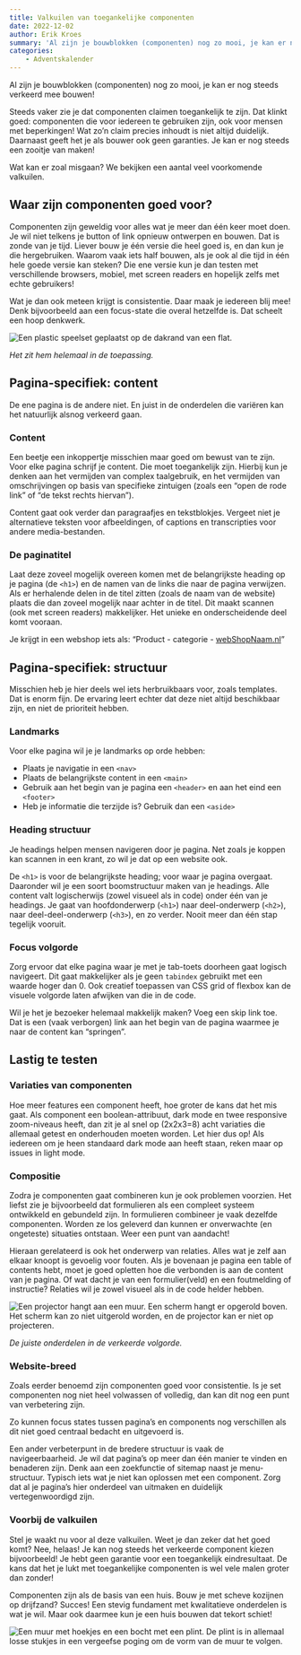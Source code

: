 ```yaml
---
title: Valkuilen van toegankelijke componenten
date: 2022-12-02
author: Erik Kroes
summary: 'Al zijn je bouwblokken (componenten) nog zo mooi, je kan er nog steeds verkeerd mee bouwen!'
categories:
    - Adventskalender
---
```


Al zijn je bouwblokken (componenten) nog zo mooi, je kan er nog steeds verkeerd mee bouwen!

Steeds vaker zie je dat componenten claimen toegankelijk te zijn. Dat klinkt goed: componenten die voor iedereen te gebruiken zijn, ook voor mensen met beperkingen! Wat zo’n claim precies inhoudt is niet altijd duidelijk. Daarnaast geeft het je als bouwer ook geen garanties. Je kan er nog steeds een zooitje van maken!

Wat kan er zoal misgaan? We bekijken een aantal veel voorkomende valkuilen.

## Waar zijn componenten goed voor?

Componenten zijn geweldig voor alles wat je meer dan één keer moet doen. Je wil niet telkens je button of link opnieuw ontwerpen en bouwen. Dat is zonde van je tijd. Liever bouw je één versie die heel goed is, en dan kun je die hergebruiken. Waarom vaak iets half bouwen, als je ook al die tijd in één hele goede versie kan steken? Die ene versie kun je dan testen met verschillende browsers, mobiel, met screen readers en hopelijk zelfs met echte gebruikers!

Wat je dan ook meteen krijgt is consistentie. Daar maak je iedereen blij mee! Denk bijvoorbeeld aan een focus-state die overal hetzelfde is. Dat scheelt een hoop denkwerk.

![Een plastic speelset geplaatst op de dakrand van een flat.](/_img/adventskalender/toepassing-blog-erik-full.png)

_Het zit hem helemaal in de toepassing._

## Pagina-specifiek: content

De ene pagina is de andere niet. En juist in de onderdelen die variëren kan het natuurlijk alsnog verkeerd gaan.

### Content

Een beetje een inkoppertje misschien maar goed om bewust van te zijn. Voor elke pagina schrijf je content. Die moet toegankelijk zijn. Hierbij kun je denken aan het vermijden van complex taalgebruik, en het vermijden van omschrijvingen op basis van specifieke zintuigen (zoals een “open de rode link” of “de tekst rechts hiervan”).

Content gaat ook verder dan paragraafjes en tekstblokjes. Vergeet niet je alternatieve teksten voor afbeeldingen, of captions en transcripties voor andere media-bestanden.

### De paginatitel

Laat deze zoveel mogelijk overeen komen met de belangrijkste heading op je pagina (de `<h1>`) en de namen van de links die naar de pagina verwijzen. Als er herhalende delen in de titel zitten (zoals de naam van de website) plaats die dan zoveel mogelijk naar achter in de titel. Dit maakt scannen (ook met screen readers) makkelijker. Het unieke en onderscheidende deel komt vooraan.

Je krijgt in een webshop iets als: “Product - categorie - [webShopNaam.nl](http://webShopNaam.nl)”

## Pagina-specifiek: structuur

Misschien heb je hier deels wel iets herbruikbaars voor, zoals templates. Dat is enorm fijn. De ervaring leert echter dat deze niet altijd beschikbaar zijn, en niet de prioriteit hebben.

### Landmarks

Voor elke pagina wil je je landmarks op orde hebben:

-   Plaats je navigatie in een `<nav>`
-   Plaats de belangrijkste content in een `<main>`
-   Gebruik aan het begin van je pagina een `<header>` en aan het eind een `<footer>`
-   Heb je informatie die terzijde is? Gebruik dan een `<aside>`

### Heading structuur

Je headings helpen mensen navigeren door je pagina. Net zoals je koppen kan scannen in een krant, zo wil je dat op een website ook.

De `<h1>` is voor de belangrijkste heading; voor waar je pagina overgaat. Daaronder wil je een soort boomstructuur maken van je headings. Alle content valt logischerwijs (zowel visueel als in code) onder één van je headings. Je gaat van hoofdonderwerp (`<h1>`) naar deel-onderwerp (`<h2>`), naar deel-deel-onderwerp (`<h3>`), en zo verder. Nooit meer dan één stap tegelijk vooruit.

### Focus volgorde

Zorg ervoor dat elke pagina waar je met je tab-toets doorheen gaat logisch navigeert. Dit gaat makkelijker als je geen `tabindex` gebruikt met een waarde hoger dan 0. Ook creatief toepassen van CSS grid of flexbox kan de visuele volgorde laten afwijken van die in de code.

Wil je het je bezoeker helemaal makkelijk maken? Voeg een skip link toe. Dat is een (vaak verborgen) link aan het begin van de pagina waarmee je naar de content kan “springen”.

## Lastig te testen

### Variaties van componenten

Hoe meer features een component heeft, hoe groter de kans dat het mis gaat. Als component een boolean-attribuut, dark mode en twee responsive zoom-niveaus heeft, dan zit je al snel op (2x2x3=8) acht variaties die allemaal getest en onderhouden moeten worden. Let hier dus op! Als iedereen om je heen standaard dark mode aan heeft staan, reken maar op issues in light mode.

### Compositie

Zodra je componenten gaat combineren kun je ook problemen voorzien. Het liefst zie je bijvoorbeeld dat formulieren als een compleet systeem ontwikkeld en gebundeld zijn. In formulieren combineer je vaak dezelfde componenten. Worden ze los geleverd dan kunnen er onverwachte (en ongeteste) situaties ontstaan. Weer een punt van aandacht!

Hieraan gerelateerd is ook het onderwerp van relaties. Alles wat je zelf aan elkaar knoopt is gevoelig voor fouten. Als je bovenaan je pagina een table of contents hebt, moet je goed opletten hoe die verbonden is aan de content van je pagina. Of wat dacht je van een formulier(veld) en een foutmelding of instructie? Relaties wil je zowel visueel als in de code helder hebben.

![Een projector hangt aan een muur. Een scherm hangt er opgerold boven. Het scherm kan zo niet uitgerold worden, en de projector kan er niet op projecteren.](/_img/adventskalender/advents-erik-2.jpeg)

_De juiste onderdelen in de verkeerde volgorde._

### Website-breed

Zoals eerder benoemd zijn componenten goed voor consistentie. Is je set componenten nog niet heel volwassen of volledig, dan kan dit nog een punt van verbetering zijn.

Zo kunnen focus states tussen pagina’s en components nog verschillen als dit niet goed centraal bedacht en uitgevoerd is.

Een ander verbeterpunt in de bredere structuur is vaak de navigeerbaarheid. Je wil dat pagina’s op meer dan één manier te vinden en benaderen zijn. Denk aan een zoekfunctie of sitemap naast je menu-structuur. Typisch iets wat je niet kan oplossen met een component. Zorg dat al je pagina’s hier onderdeel van uitmaken en duidelijk vertegenwoordigd zijn.

### Voorbij de valkuilen

Stel je waakt nu voor al deze valkuilen. Weet je dan zeker dat het goed komt? Nee, helaas! Je kan nog steeds het verkeerde component kiezen bijvoorbeeld! Je hebt geen garantie voor een toegankelijk eindresultaat. De kans dat het je lukt met toegankelijke componenten is wel vele malen groter dan zonder!

Componenten zijn als de basis van een huis. Bouw je met scheve kozijnen op drijfzand? Succes! Een stevig fundament met kwalitatieve onderdelen is wat je wil. Maar ook daarmee kun je een huis bouwen dat tekort schiet!

![Een muur met hoekjes en een bocht met een plint. De plint is in allemaal losse stukjes in een vergeefse poging om de vorm van de muur te volgen.](/_img/adventskalender/advents-erik-3.png)
